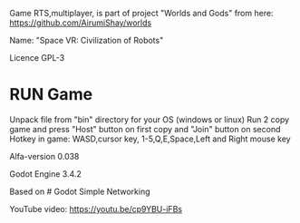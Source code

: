 Game RTS,multiplayer, is part of project "Worlds and Gods" from here:
https://github.com/AirumiShay/worlds

Name: "Space VR: Civilization of Robots"

Licence GPL-3

# RUN Game
Unpack file from "bin" directory for your OS (windows or linux)
Run 2 copy game and press "Host" button on first copy and "Join" button on second
Hotkey in game:
WASD,cursor key, 1-5,Q,E,Space,Left and Right mouse key

Alfa-version 0.038 

Godot Engine 3.4.2

Based on  # Godot Simple Networking

YouTube video: https://youtu.be/cp9YBU-iFBs
